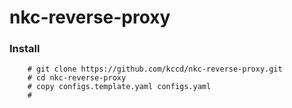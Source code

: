 # nkc-reverse-proxy

### Install

```shell
    # git clone https://github.com/kccd/nkc-reverse-proxy.git
    # cd nkc-reverse-proxy
    # copy configs.template.yaml configs.yaml 
    # 

```